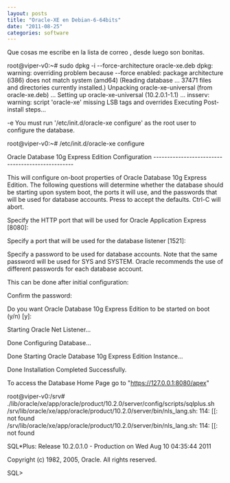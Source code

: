 ```yaml
---
layout: posts
title: "Oracle-XE en Debian-6-64bits"
date: "2011-08-25"
categories: software
---
```


Que cosas me escribe en la lista de correo , desde luego son bonitas.

root@viper-v0:~# sudo dpkg -i --force-architecture oracle-xe.deb dpkg: warning: overriding problem because --force enabled: package architecture (i386) does not match system (amd64) (Reading database ... 37471 files and directories currently installed.) Unpacking oracle-xe-universal (from oracle-xe.deb) ... Setting up oracle-xe-universal (10.2.0.1-1.1) ... insserv: warning: script 'oracle-xe' missing LSB tags and overrides Executing Post-install steps...

-e You must run '/etc/init.d/oracle-xe configure' as the root user to configure the database.

root@viper-v0:~# /etc/init.d/oracle-xe configure

Oracle Database 10g Express Edition Configuration -------------------------------------------------

This will configure on-boot properties of Oracle Database 10g Express Edition. The following questions will determine whether the database should be starting upon system boot, the ports it will use, and the passwords that will be used for database accounts. Press to accept the defaults. Ctrl-C will abort.

Specify the HTTP port that will be used for Oracle Application Express \[8080\]:

Specify a port that will be used for the database listener \[1521\]:

Specify a password to be used for database accounts. Note that the same password will be used for SYS and SYSTEM. Oracle recommends the use of different passwords for each database account.

This can be done after initial configuration:

Confirm the password:

Do you want Oracle Database 10g Express Edition to be started on boot (y/n) \[y\]:

Starting Oracle Net Listener...

Done Configuring Database...

Done Starting Oracle Database 10g Express Edition Instance...

Done Installation Completed Successfully.

To access the Database Home Page go to "https://127.0.0.1:8080/apex"

root@viper-v0:/srv# ./lib/oracle/xe/app/oracle/product/10.2.0/server/config/scripts/sqlplus.sh /srv/lib/oracle/xe/app/oracle/product/10.2.0/server/bin/nls\_lang.sh: 114: \[\[: not found /srv/lib/oracle/xe/app/oracle/product/10.2.0/server/bin/nls\_lang.sh: 114: \[\[: not found

SQL\*Plus: Release 10.2.0.1.0 - Production on Wed Aug 10 04:35:44 2011

Copyright (c) 1982, 2005, Oracle. All rights reserved.

SQL>
